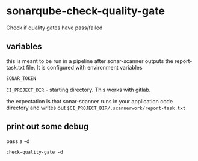 # sonarqube-check-quality-gate
Check if quality gates have pass/failed

## variables
this is meant to be run in a pipeline after sonar-scanner outputs the report-task.txt file. It is configured with environment variables

`SONAR_TOKEN`

`CI_PROJECT_DIR` - starting directory. This works with gitlab. 

the expectation is that sonar-scanner runs in your application code directory and writes out `$CI_PROJECT_DIR/.scannerwork/report-task.txt`

## print out some debug
pass a -d

`check-quality-gate -d`
